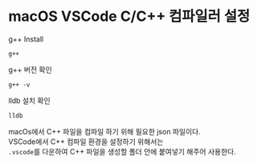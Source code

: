 # macOS VSCode C/C++ 컴파일러 설정

g++ Install
```
g++
```

g++ 버전 확인
```
g++ -v
```

lldb 설치 확인
```
lldb
```

macOs에서 C++ 파일을 컴파일 하기 위해 필요한 json 파일이다.    
VSCode에서 C++ 컴파일 환경을 설정하기 위해서는    
`.vscode`를 다운하여 C++ 파일을 생성할 폴더 안에 붙여넣기 해주어 사용한다.
